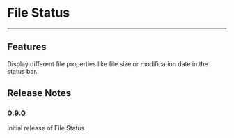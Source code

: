 # File Status

---

## Features

Display different file properties like file size or modification date in the status bar.

<!-- For example if there is an image subfolder under your extension project workspace:

\!\[feature X\]\(images/feature-x.png\)

## Extension Settings

Include if your extension adds any VS Code settings through the `contributes.configuration` extension point.

For example:

This extension contributes the following settings:

* `myExtension.enable`: enable/disable this extension
* `myExtension.thing`: set to `blah` to do something

## Known Issues

Calling out known issues can help limit users opening duplicate issues against your extension. -->

## Release Notes

### 0.9.0

Initial release of File Status

